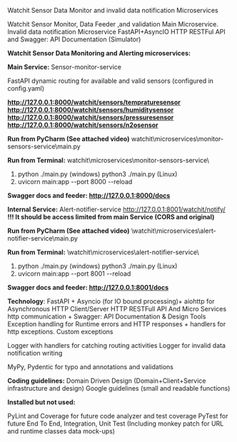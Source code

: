 Watchit Sensor Data Monitor and invalid data notification Microservices

Watchit Sensor Monitor, Data Feeder ,and validation Main Microservice. Invalid data notification Microservice FastAPI+AsyncIO HTTP RESTFul API and Swagger: API Documentation (Simulator)


**Watchit Sensor Data Monitoring and Alerting 
microservices:**

**Main Service:**
Sensor-monitor-service

FastAPI dynamic routing for available and valid sensors (configured in config.yaml)

**http://127.0.0.1:8000/watchit/sensors/tempraturesensor
http://127.0.0.1:8000/watchit/sensors/humiditysensor
http://127.0.0.1:8000/watchit/sensors/pressuresensor
http://127.0.0.1:8000/watchit/sensors/n2osensor**

**Run from PyCharm (See attached video)**
watchit\microservices\monitor-sensors-service\main.py

**Run from Terminal:**
watchit\microservices\monitor-sensors-service\
1. python ./main.py (windows) python3 ./main.py (Linux)
2. uvicorn main:app --port 8000  --reload

**Swagger docs and feeder: http://127.0.0.1:8000/docs**

**Internal Service:**
Alert-notifier-service
http://127.0.0.1:8001/watchit/notify/
**!!! It should be access limited from main Service (CORS and original)**

**Run from PyCharm (See attached video)**
\watchit\microservices\alert-notifier-service\main.py

**Run from Terminal:**
\watchit\microservices\alert-notifier-service\
1. python ./main.py (windows) python3 ./main.py (Linux)
2. uvicorn main:app --port 8001  --reload 

**Swagger docs and feeder: http://127.0.0.1:8001/docs**

**Technology**:
FastAPI + Asyncio (for IO bound processing)+ aiohttp for Asynchronous HTTP Client/Server HTTP RESTFull API
And Micro Services http communication + Swagger: API Documentation & Design Tools
Exception handling for Runtime errors and HTTP responses + handlers for http exceptions.
Custom exceptions

Logger with handlers for catching routing activities
Logger for invalid data notification writing

MyPy, Pydentic for typo and annotations and validations

**Coding guidelines:**
Domain Driven Design (Domain+Client+Service infrastructure and design)
Google guidelines (small and readable functions)

**Installed but not used:**

PyLint and Coverage for future code analyzer and test coverage
PyTest for future End To End, Integration, Unit Test (Including monkey patch for URL and runtime classes data mock-ups)

